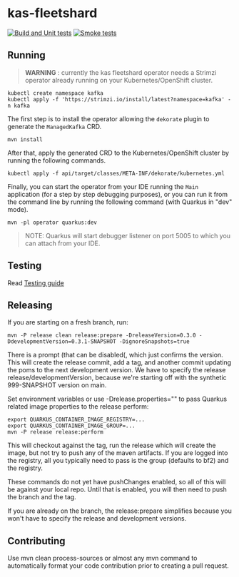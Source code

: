 # kas-fleetshard

[![Build and Unit tests](https://github.com/bf2fc6cc711aee1a0c2a/kas-fleetshard/actions/workflows/build.yml/badge.svg)](https://github.com/bf2fc6cc711aee1a0c2a/kas-fleetshard/actions/workflows/build.yml)
[![Smoke tests](https://github.com/bf2fc6cc711aee1a0c2a/kas-fleetshard/actions/workflows/smoke.yaml/badge.svg)](https://github.com/bf2fc6cc711aee1a0c2a/kas-fleetshard/actions/workflows/smoke.yaml)

## Running

> **WARNING** : currently the kas fleetshard operator needs a Strimzi operator already running on your Kubernetes/OpenShift cluster.

```shell
kubectl create namespace kafka
kubectl apply -f 'https://strimzi.io/install/latest?namespace=kafka' -n kafka
```

The first step is to install the operator allowing the `dekorate` plugin to generate the `ManagedKafka` CRD.

```shell
mvn install
```

After that, apply the generated CRD to the Kubernetes/OpenShift cluster by running the following commands.

```shell
kubectl apply -f api/target/classes/META-INF/dekorate/kubernetes.yml
```

Finally, you can start the operator from your IDE running the `Main` application (for a step by step debugging purposes), 
or you can run it from the command line by running the following command (with Quarkus in "dev" mode).

```shell
mvn -pl operator quarkus:dev
```

> NOTE: Quarkus will start debugger listener on port 5005 to which you can attach from your IDE.

## Testing

Read [Testing guide](TESTING.md)

## Releasing

If you are starting on a fresh branch, run:

```shell
mvn -P release clean release:prepare -DreleaseVersion=0.3.0 -DdevelopmentVersion=0.3.1-SNAPSHOT -DignoreSnapshots=true
```

There is a prompt (that can be disabled(, which just confirms the version. This will create the release commit, add a tag, and another commit updating the poms to the next development version. We have to specify the release release/developmentVersion, because we're starting off with the synthetic 999-SNAPSHOT version on main.

Set environment variables or use -Drelease.properties="" to pass Quarkus related image properties to the release perform:

```shell
export QUARKUS_CONTAINER_IMAGE_REGISTRY=...
export QUARKUS_CONTAINER_IMAGE_GROUP=...
mvn -P release release:perform
```

This will checkout against the tag, run the release which will create the image, but not try to push any of the maven artifacts.  If you are logged into the registry, all you typically need to pass is the group (defaults to bf2) and the registry.

These commands do not yet have pushChanges enabled, so all of this will be against your local repo. Until that is enabled, you will then need to push the branch and the tag.

If you are already on the branch, the release:prepare simplifies because you won't have to specify the release and development versions.

## Contributing

Use mvn clean process-sources or almost any mvn command to automatically format your code contribution prior to creating a pull request.